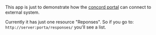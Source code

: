 This app is just to demonstrate how the [concord portal](https://github.com/concord-consortium/rigse) can connect to external system.

Currently it has just one resource "Reponses".
So if you go to: `http://server:porta/responses/`
you'll see a list.
